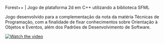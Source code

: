 Forest++ | Jogo de plataforma 2d em C++ utilizando a biblioteca SFML

Jogo desenvolvido para a complementação da nota da matéria Técnicas de Programação, com a finalidade de fixar conhecimentos sobre Orientação à Objetos e Eventos, além dos Padrões de Desenvolvimento de Software.

[![Watch the video](https://photos.app.goo.gl/iAwri6UuuKGfqVbD7)](https://youtu.be/rFMaS1IXHmE)